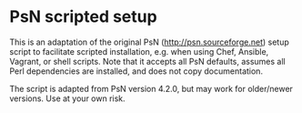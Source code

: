 PsN scripted setup
==================

This is an adaptation of the original PsN (http://psn.sourceforge.net)
setup script to facilitate scripted installation, e.g. when using Chef, 
Ansible, Vagrant, or shell scripts.  Note that it accepts all PsN defaults, 
assumes all Perl dependencies are installed, and does not copy documentation.

The script is adapted from PsN version 4.2.0, but may work for
older/newer versions. Use at your own risk.
